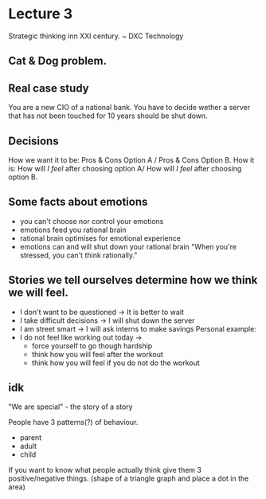 # Lecture 3
Strategic thinking inn XXI century.
~ DXC Technology
## Cat & Dog problem.
## Real case study
You are a new CIO of a national bank. You have to decide wether a server that has not been touched for 10 years should be shut down.
## Decisions
How we want it to be: Pros & Cons Option A / Pros & Cons Option B.
How it is: How will *I feel* after choosing option A/ How will *I feel* after choosing option B.
## Some facts about emotions
- you can't choose nor control your emotions
- emotions feed you rational brain
- rational brain optimises for emotional experience
- emotions can and will shut down your rational brain
"When you're stressed, you can't think rationally."
## Stories we tell ourselves determine how we think we will feel.
- I don't want to be questioned -> It is better to wait
- I take difficult decisions -> I will shut down the server
- I am street smart -> I will ask interns to make savings
Personal example:
- I do not feel like working out today ->
    - force yourself to go though hardship
    - think how you will feel after the workout
    - think how you will feel if you do not do the workout
## idk
"We are special" - the story of a story

People have 3 patterns(?) of behaviour.
- parent
- adult
- child

If you want to know what people actually think give them 3 positive/negative things. (shape of a triangle graph and place a dot in the area)
